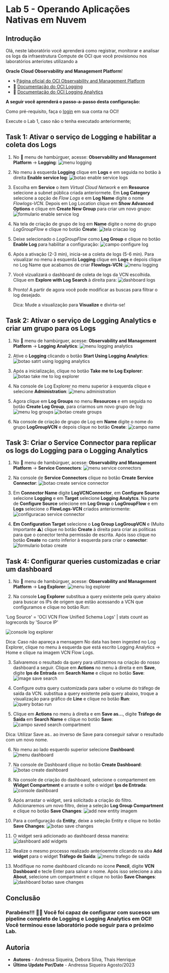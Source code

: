 # Lab 5 - Operando Aplicações Nativas em Nuvem

## Introdução

Olá, neste laboratório você aprenderá como registrar, monitorar e analisar os logs da infraestrutura Compute de OCI que você provisionou nos laboratórios anteriotes utilizando a

**Oracle Cloud Observability and Management Platform**!


- 🌀 [Página oficial do OCI Observability and Management Platform](https://www.oracle.com/br/manageability/)
- 🧾 [Documentação do OCI Logging](https://docs.oracle.com/en-us/iaas/Content/Logging/Concepts/loggingoverview.htm)
- 🧾 [Documentação do OCI Logging Analytics](https://docs.oracle.com/en-us/iaas/logging-analytics/index.html)



**A seguir você aprenderá o passo-a-passo desta configuração:**

Como pré-requisito, faça o [login](https://www.oracle.com/cloud/sign-in.html) em sua conta na OCI!

Execute o Lab 1, caso não o tenha executado anteriormente;

## Task 1:  Ativar o serviço de Logging e habilitar a coleta dos Logs

1. No 🍔 menu de hambúrguer, acesse: **Observability and Management Platform** → **Logging**:
   ![menu logging](images\menu.png)

2. No menu à esquerda **Logging** clique em **Logs** e em seguida no botão à direita **Enable service log**:
![botao enable service logs](images\logs.png)

3. Escolha em **Service** o item *Virtual Cloud Network* e em **Resource** selecione a subnet pública criada anteriormete. Em **Log Category** selecione a opção de *Flow Logs* e em **Log Name** digite o nome *Flowlogs-VCN*. Depois em Log Location clique em **Show Advanced Options** e clique em **Create New Group** para criar um novo grupo:
![formulario enable service log](images\enable-log.png)

4. Na tela de criação de grupo de log em **Name** digite o nome do grupo *LogGroupFlow* e clique no botão **Create**:
![tela criacao log](images\create-log.png)

5. Deixe selecionado o *LogGroupFlow* como **Log Group** e clique no botão **Enable Log** para habilitar a configuração:
![campo configure log](images\enable-log.png)

6. Após a ativação (2-3 min), inicia-se a coleta de logs (5-6 min). Para visualizar no menu à esquerda **Logging** clique em **Logs** e depois clique no Log Name que acabamos de criar **Flowlogs-VCN**:
![menu logging](images\flow-log.png)

7. Você vizualizará o dashboard de coleta de logs da VCN escolhida. Clique em **Explore with Log Search** à direita para:
![dashboard logs](images\explore-log.png)

8. Pronto! A partir de agora você pode modificar as buscas para filtrar o log desejado.

   Dica: Mude a visualização para **Visualize** e divirta-se!


## Task 2:  Ativar o serviço de Logging Analytics e criar um grupo para os Logs

1. No 🍔 menu de hambúrguer, acesse: **Observability and Management Platform** → **Logging Analytics**:
![menu logging analytics](images\menu-analytics.png)

2. Ative o **Logging** clicando o botão **Start Using Logging Analytics**:
![botao satrt using logging analytics](images\start-analytics.png)

3. Após a inicialização, clique no botão **Take me to Log Explorer**:
![botao take me to log explorer](images\explorer-analytics.png)

4. Na console de Log Explorer no menu superior à esquerda clique e selecione **Administration**:
![menu administration](images\create-dash-analytics.png)

5. Agora clique em **Log Groups** no menu **Resources** e em seguida no botão **Create Log Group**, para criarmos um novo grupo de log:
![menu log groups](images\log-groups.png)
![botao create groups](images\create-log-group.png)

6. Na console de criação de grupo de Log em **Name** digite o nome do grupo **LogGroupVCN** e depois clique no botão **Create**:
![campo name](images\log-name.png)

## Task 3: Criar o Service Connector para replicar os logs do Logging para o Logging Analytics

1. No 🍔 menu de hambúrguer, acesse: **Observability and Management Platform** → **Service Connectors**:
![menu service connectors](images\menu-service-connector.png)

2. Na console de **Service Connectors** clique no botão **Create Service Connector**:
![botao create service connector](images\service-connector.png)

3. Em **Connector Name** digite **LogVCNConnector**, em **Configure Source** selecione **Logging** e em **Target** selecione **Logging Analytcs**. Na parte de **Configure Source** selecione em **Log Group** o **LogGroupFlow** e em **Logs** selecione o **FlowLogs-VCN** criados anteriormente:
![configuracao service connector](images\connector-config.png)

4. **Em Configuration Target** selecione o **Log Group LogGroupVCN** e (Muito Importante ⚠️) clique no botão **Create** à direita para criar as políticas para que o conector tenha permissão de escrita. Após isso clique no botão **Create** no canto inferior à esquerda para criar o **conector**:
![formulario botao create](images\config-target.png)


## Task 4: Configurar queries customizadas e criar um dashboard

1. No 🍔 menu de hambúrguer, acesse: **Observability and Management Platform** → **Log Explorer**:
![menu log explorer](images\log-explorer.png)

2. Na console **Log Explorer** substitua a query existente pela query abaixo para buscar os IPs de origem que estão acessando a VCN que configuramos e clique no botão Run:

'Log Source' = 'OCI VCN Flow Unified Schema Logs' | stats count as logrecords by 'Source IP'

![console log explorer](images\dash-log-explorer.png)

Dica: Caso não apareça a mensagem No data has been ingested no Log Explorer, clique no menu à esquerda que está escrito Logging Analytics → Home e clique na imagem VCN Flow Logs.

3. Salvaremos o resultado da query para utilizarmos na criação do nosso dashboard a seguir. Clique em **Actions** no menu à direita e em **Save**, digite **Ips de Entrada** em **Search Name** e clique no botão **Save**:
![image save search](images\save-search.png)

4. Configure outra query customizada para saber o volume do tráfego de saída da VCN. substitua a query existente pela query abaixo, troque a visualização para gráfico de **Line** e clique no botão **Run**:
![query botao run](images\dash-traffic.png)

5. Clique em **Actions** no menu à direita e em **Save as...**, digite **Tráfego de Saída** em **Search Name** e clique no botão **Save**:
![campo saved search compartment](images\save-search.png)

Dica: Utilizar Save as.. ao inverso de Save para conseguir salvar o resultado com um novo nome.

6. No menu ao lado esquerdo superior selecione **Dashboard**:
![menu dashboard](images\dashboard.png)

7. Na console de Dashboard clique no botão **Create Dashboard**:
![botao create dashboard](images\create-dashboard.png)

8. Na console de criação do dashboard, selecione o compartement em **Widget Compartment** e arraste e solte o widget **Ips de Entrada**:
![console dashboard](images\config-widget.png)

9. Após arrastar o widget, será solicitado a criação do filtro. Adicionaremos um novo filtro, deixe a seleção **Log Group Compartment** e clique no botão **Save Changes**:
![add new entity imagem](images\save-dash-entity.png)

10. Para a configuração da **Entity**, deixe a seleção Entity e clique no botão **Save Changes**:
![botao save changes](images\save-dash.png)

11. O widget será adicionado ao dashboard dessa maneira:
![dashboard add widgets](images\show-widget.png)

12. Realize o mesmo processo realizado anterioemnte clicando na aba **Add widget** para o widget **Tráfego de Saída**:
![menu trafego de saida](images\widget.png)

13. Modifique no nome dashboard clicando no ícone **Pencil**, digite **VCN Dashboard** e tecle Enter para salvar o nome. Após isso selecione a aba **About**, selecione um compartment e clique no botão **Save Changes**:
![dashboard botao save changes](images\dash-final.png)



## Conclusão

### Parabéns!!! 👏🏻 Você foi capaz de configurar com sucesso um pipeline completo de **Logging** e **Logging Analytics** em OCI! Você terminou esse laboratório pode seguir para o próximo Lab.



## Autoria

- **Autores** - Andressa Siqueira, Debora Silva, Thais Henrique
- **Último Update Por/Date** - Andressa Siqueira Agosto/2023




